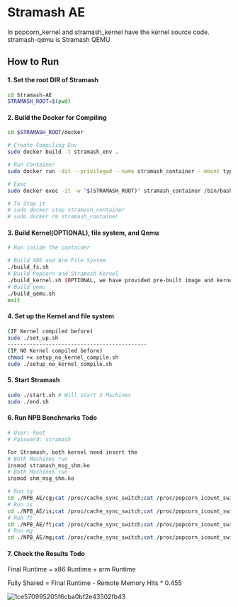 # Stramash AE

In popcorn\_kernel  and stramash\_kernel have the kernel source code. 
stramash-qemu is Stramash QEMU
  
## How to Run

#### 1. Set the root DIR of Stramash
```bash
cd Stramash-AE
STRAMASH_ROOT=$(pwd)
```
#### 2. Build the Docker for Compiling
```bash
cd $STRAMASH_ROOT/docker

# Create Compiling Env
sudo docker build -t stramash_env .

# Run Container
sudo docker run -dit --privileged --name stramash_container --mount type=bind,source="$(STRAMASH_ROOT)",target="$(STRAMASH_ROOT)" stramash_env

# Exec
sudo docker exec -it -w "$(STRAMASH_ROOT)" stramash_container /bin/bash

# To Stop it
# sudo docker stop stramash_container
# sudo docker rm stramash_container
```
#### 3. Build Kernel(OPTIONAL), file system, and Qemu 
```bash
# Run inside the container

# Build X86 and Arm File System
./build_fs.sh
# Build Popcorn and Stramash Kernel
./build_kernel.sh (OPTIONAL, we have provided pre-built image and kernel module) 
# Build qemu
./build_qemu.sh
exit
```
#### 4. Set up the Kernel and file system
```bash
(IF Kernel compiled before)
sudo ./set_up.sh
--------------------------------------------
(IF NO Kernel compiled before)
chmod +x setup_no_kernel_compile.sh
sudo ./setup_no_kernel_compile.sh
```
#### 5. Start Stramash
```bash
sudo ./start.sh # Will start 3 Machines
sudo ./end.sh
```
#### 6. Run NPB Benchmarks **Todo**
```bash
# User: Root
# Passward: stramash

For Stramash, both kernel need insert the 
# Both Machines run
insmod stramash_msg_shm.ko
# Both Machines run
insmod shm_msg_shm.ko

# Run cg
cd ./NPB_AE/cg;cat /proc/cache_sync_switch;cat /proc/popcorn_icount_switch;
# Run is
cd ./NPB_AE/is;cat /proc/cache_sync_switch;cat /proc/popcorn_icount_switch;
# Run ft
cd ./NPB_AE/ft;cat /proc/cache_sync_switch;cat /proc/popcorn_icount_switch;
# Run mg
cd ./NPB_AE/mg;cat /proc/cache_sync_switch;cat /proc/popcorn_icount_switch;
```


#### 7. Check the Results **Todo**
Final Runtime = x86 Runtime + arm Runtime

Fully Shared = Final Runtime - Remote Memory Hits  * 0.455


![1ce570995205f6cba0bf2e43502fb43](https://github.com/user-attachments/assets/0a496074-2221-4b9a-8fbc-352ef0180740)

